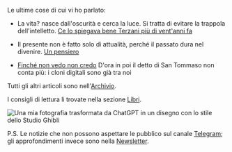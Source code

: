 Le ultime cose di cui vi ho parlato:

- La vita? nasce dall'oscurità e cerca la luce. Si tratta di evitare la trappola dell'intelletto. [Ce lo spiegava bene Terzani più di vent'anni fa](/articles/2025-05-19-terzani.html)

- Il presente non è fatto solo di attualità, perché il passato dura nel divenire. [Un pensiero](/articles/2025-05-13-sulle-notizie.html)

- [Finché non vedo non credo](/articles/2025-04-15-clone-digitale.html) D'ora in poi il detto di San Tommaso non conta più: i cloni digitali sono già tra noi

Tutti gli altri articoli sono nell'[Archivio](/pages/archivio.html).

I consigli di lettura li trovate nella sezione [Libri](/pages/libri.html).

![Una mia fotografia trasformata da ChatGPT in un disegno con lo stile dello Studio Ghibli](profilo-ghibli.jpg)

P.S. Le notizie che non possono aspettare le pubblico sul canale [Telegram](https://t.me/yuridiprodo); gli approfondimenti invece sono nella [Newsletter](/pages/newsletter.html).